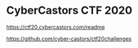 # CyberCastors CTF 2020

https://ctf20.cybercastors.com/readme

https://github.com/cyber-castors/ctf20challenges

